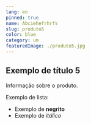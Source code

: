 ```yaml
---
lang: en
pinned: true
name: Abciehefrhrfs
slug: produto5
color: blue
category: um
featuredImage: ./produto5.jpg
---
```


## Exemplo de título 5

Informação sobre o produto.

Exemplo de lista:

- Exemplo de **negrito**
- Exemplo de _itálico_
